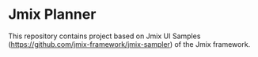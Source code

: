 # Jmix Planner
This repository contains project based on Jmix UI Samples (https://github.com/jmix-framework/jmix-sampler)
 of the Jmix framework.
